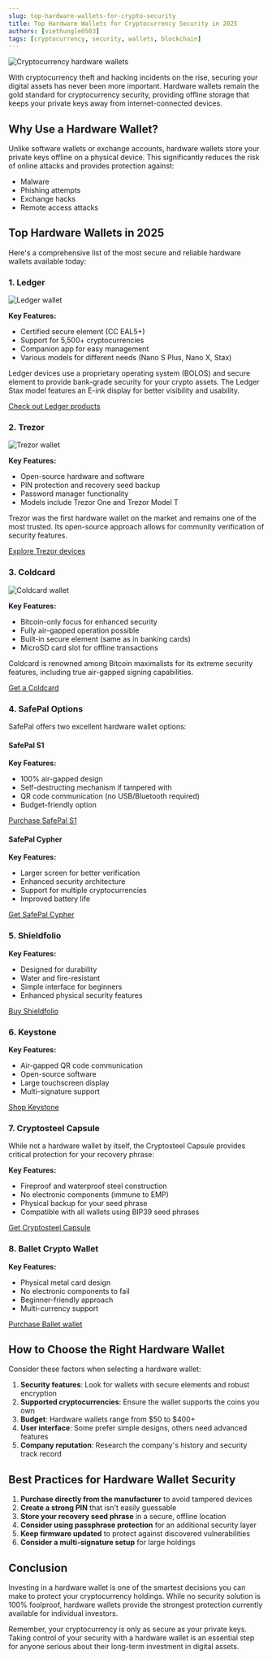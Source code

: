 ```yaml
---
slug: top-hardware-wallets-for-crypto-security
title: Top Hardware Wallets for Cryptocurrency Security in 2025
authors: [viethungle0503]
tags: [cryptocurrency, security, wallets, blockchain]
---
```


![Cryptocurrency hardware wallets](/img/blog/hardware-wallets.jpg)

With cryptocurrency theft and hacking incidents on the rise, securing your digital assets has never been more important. Hardware wallets remain the gold standard for cryptocurrency security, providing offline storage that keeps your private keys away from internet-connected devices.

<!-- truncate -->

## Why Use a Hardware Wallet?

Unlike software wallets or exchange accounts, hardware wallets store your private keys offline on a physical device. This significantly reduces the risk of online attacks and provides protection against:

- Malware
- Phishing attempts
- Exchange hacks
- Remote access attacks

## Top Hardware Wallets in 2025

Here's a comprehensive list of the most secure and reliable hardware wallets available today:

### 1. Ledger

![Ledger wallet](/img/blog/ledger-wallet.jpg)

**Key Features:**
- Certified secure element (CC EAL5+)
- Support for 5,500+ cryptocurrencies
- Companion app for easy management
- Various models for different needs (Nano S Plus, Nano X, Stax)

Ledger devices use a proprietary operating system (BOLOS) and secure element to provide bank-grade security for your crypto assets. The Ledger Stax model features an E-ink display for better visibility and usability.

[Check out Ledger products](https://shop.ledger.com/?r=c65b1618b04c)

### 2. Trezor

![Trezor wallet](/img/blog/trezor-wallet.jpg)

**Key Features:**
- Open-source hardware and software
- PIN protection and recovery seed backup
- Password manager functionality
- Models include Trezor One and Trezor Model T

Trezor was the first hardware wallet on the market and remains one of the most trusted. Its open-source approach allows for community verification of security features.

[Explore Trezor devices](https://shop.trezor.io)

### 3. Coldcard

![Coldcard wallet](/img/blog/coldcard-wallet.jpg)

**Key Features:**
- Bitcoin-only focus for enhanced security
- Fully air-gapped operation possible
- Built-in secure element (same as in banking cards)
- MicroSD card slot for offline transactions

Coldcard is renowned among Bitcoin maximalists for its extreme security features, including true air-gapped signing capabilities.

[Get a Coldcard](https://store.coinkite.com)

### 4. SafePal Options

SafePal offers two excellent hardware wallet options:

#### SafePal S1

**Key Features:**
- 100% air-gapped design
- Self-destructing mechanism if tampered with
- QR code communication (no USB/Bluetooth required)
- Budget-friendly option

[Purchase SafePal S1](https://www.safepal.com/store/s1?ref=cfc)

#### SafePal Cypher

**Key Features:**
- Larger screen for better verification
- Enhanced security architecture
- Support for multiple cryptocurrencies
- Improved battery life

[Get SafePal Cypher](https://shop.safepal.io/products)

### 5. Shieldfolio

**Key Features:**
- Designed for durability
- Water and fire-resistant
- Simple interface for beginners
- Enhanced physical security features

[Buy Shieldfolio](https://shieldfolio.com)

### 6. Keystone

**Key Features:**
- Air-gapped QR code communication
- Open-source software
- Large touchscreen display
- Multi-signature support

[Shop Keystone](https://keyst.one)

### 7. Cryptosteel Capsule

While not a hardware wallet by itself, the Cryptosteel Capsule provides critical protection for your recovery phrase:

**Key Features:**
- Fireproof and waterproof steel construction
- No electronic components (immune to EMP)
- Physical backup for your seed phrase
- Compatible with all wallets using BIP39 seed phrases

[Get Cryptosteel Capsule](https://cryptosteel.com/shop)

### 8. Ballet Crypto Wallet

**Key Features:**
- Physical metal card design
- No electronic components to fail
- Beginner-friendly approach
- Multi-currency support

[Purchase Ballet wallet](https://www.balletcrypto.com)

## How to Choose the Right Hardware Wallet

Consider these factors when selecting a hardware wallet:

1. **Security features**: Look for wallets with secure elements and robust encryption
2. **Supported cryptocurrencies**: Ensure the wallet supports the coins you own
3. **Budget**: Hardware wallets range from $50 to $400+
4. **User interface**: Some prefer simple designs, others need advanced features
5. **Company reputation**: Research the company's history and security track record

## Best Practices for Hardware Wallet Security

1. **Purchase directly from the manufacturer** to avoid tampered devices
2. **Create a strong PIN** that isn't easily guessable
3. **Store your recovery seed phrase** in a secure, offline location
4. **Consider using passphrase protection** for an additional security layer
5. **Keep firmware updated** to protect against discovered vulnerabilities
6. **Consider a multi-signature setup** for large holdings

## Conclusion

Investing in a hardware wallet is one of the smartest decisions you can make to protect your cryptocurrency holdings. While no security solution is 100% foolproof, hardware wallets provide the strongest protection currently available for individual investors.

Remember, your cryptocurrency is only as secure as your private keys. Taking control of your security with a hardware wallet is an essential step for anyone serious about their long-term investment in digital assets. 